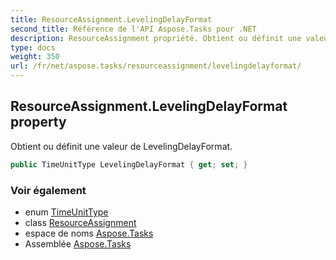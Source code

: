 ```yaml
---
title: ResourceAssignment.LevelingDelayFormat
second_title: Référence de l'API Aspose.Tasks pour .NET
description: ResourceAssignment propriété. Obtient ou définit une valeur de LevelingDelayFormat.
type: docs
weight: 350
url: /fr/net/aspose.tasks/resourceassignment/levelingdelayformat/
---
```

## ResourceAssignment.LevelingDelayFormat property

Obtient ou définit une valeur de LevelingDelayFormat.

```csharp
public TimeUnitType LevelingDelayFormat { get; set; }
```

### Voir également

* enum [TimeUnitType](../../timeunittype/)
* class [ResourceAssignment](../)
* espace de noms [Aspose.Tasks](../../resourceassignment/)
* Assemblée [Aspose.Tasks](../../../)


